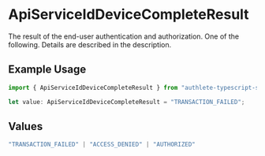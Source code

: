 # ApiServiceIdDeviceCompleteResult

The result of the end-user authentication and authorization. One of the following. Details are
described in the description.


## Example Usage

```typescript
import { ApiServiceIdDeviceCompleteResult } from "authlete-typescript-sdk/models";

let value: ApiServiceIdDeviceCompleteResult = "TRANSACTION_FAILED";
```

## Values

```typescript
"TRANSACTION_FAILED" | "ACCESS_DENIED" | "AUTHORIZED"
```